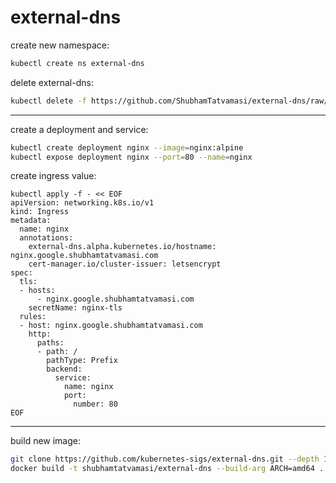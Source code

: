 # external-dns

create new namespace:
```bash
kubectl create ns external-dns
```

delete external-dns:
```bash
kubectl delete -f https://github.com/ShubhamTatvamasi/external-dns/raw/master/externaldns.yaml
```
---

create a deployment and service:
```bash
kubectl create deployment nginx --image=nginx:alpine
kubectl expose deployment nginx --port=80 --name=nginx
```

create ingress value:
```
kubectl apply -f - << EOF
apiVersion: networking.k8s.io/v1
kind: Ingress
metadata:
  name: nginx
  annotations:
    external-dns.alpha.kubernetes.io/hostname: nginx.google.shubhamtatvamasi.com
    cert-manager.io/cluster-issuer: letsencrypt
spec:
  tls:
  - hosts:
      - nginx.google.shubhamtatvamasi.com
    secretName: nginx-tls
  rules:
  - host: nginx.google.shubhamtatvamasi.com
    http:
      paths:
      - path: /
        pathType: Prefix
        backend:
          service:
            name: nginx
            port:
              number: 80
EOF
```
---

build new image:
```bash
git clone https://github.com/kubernetes-sigs/external-dns.git --depth 1
docker build -t shubhamtatvamasi/external-dns --build-arg ARCH=amd64 .
```
